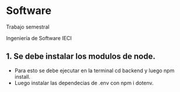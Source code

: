 # Software
Trabajo semestral

Ingeniería de Software 
IECI

## 1. Se debe instalar los modulos de node. 
- Para esto se debe ejecutar en la terminal cd backend y luego npm install.
- Luego instalar las dependecias de .env con npm i dotenv.
###
